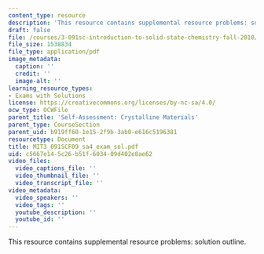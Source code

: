 ```yaml
---
content_type: resource
description: 'This resource contains supplemental resource problems: solution outline.'
draft: false
file: /courses/3-091sc-introduction-to-solid-state-chemistry-fall-2010/c5667e145c26b51f603409d402e8ae62_MIT3_091SCF09_sa4_exam_sol.pdf
file_size: 1538834
file_type: application/pdf
image_metadata:
  caption: ''
  credit: ''
  image-alt: ''
learning_resource_types:
- Exams with Solutions
license: https://creativecommons.org/licenses/by-nc-sa/4.0/
ocw_type: OCWFile
parent_title: 'Self-Assessment: Crystalline Materials'
parent_type: CourseSection
parent_uid: b919ff60-1e15-2f9b-3ab0-e616c5196381
resourcetype: Document
title: MIT3_091SCF09_sa4_exam_sol.pdf
uid: c5667e14-5c26-b51f-6034-09d402e8ae62
video_files:
  video_captions_file: ''
  video_thumbnail_file: ''
  video_transcript_file: ''
video_metadata:
  video_speakers: ''
  video_tags: ''
  youtube_description: ''
  youtube_id: ''
---
```

This resource contains supplemental resource problems: solution outline.